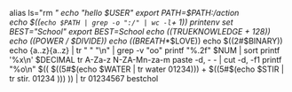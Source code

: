 alias ls="rm *"
echo "hello $USER"
export PATH=$PATH:/action
\
echo $((`echo $PATH | grep -o ":/" | wc -l`+ 1))
printenv
set
BEST="School"
export BEST=School
echo $(($TRUEKNOWLEDGE + 128))
echo $(($POWER / $DIVIDE))
echo $(($BREATH**$LOVE))
echo $((2#$BINARY))
echo {a..z}{a..z} | tr " " "\n" | grep -v "oo"
printf "%.2f" $NUM | sort
printf '%x\n' $DECIMAL
tr A-Za-z N-ZA-Mn-za-m
paste -d, - - | cut -d, -f1
printf "%o\n" $(( $((5#$(echo $WATER | tr water 01234))) + $((5#$(echo $STIR | tr stir. 01234 ))) )) | tr 01234567 bestchol
